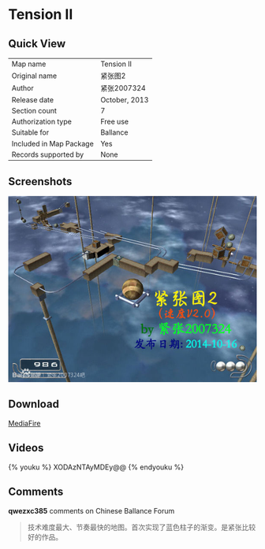 # Tension II

## Quick View

|||
|:---|:---|
|Map name|Tension II|
|Original name|紧张图2|
|Author|紧张2007324|
|Release date|October, 2013|
|Section count|7|
|Authorization type|Free use|
|Suitable for|Ballance|
|Included in Map Package|Yes|
|Records supported by|None|

## Screenshots

![img](../../../assets/customMapIndex/tensionII.jpg)


## Download

[MediaFire](https://www.mediafire.com/download/0vk71gw5elj3780)


## Videos

{% youku %} XODAzNTAyMDEy@@ {% endyouku %}


## Comments

**qwezxc385** comments on Chinese Ballance Forum

> 技术难度最大、节奏最快的地图。首次实现了蓝色柱子的渐变。是紧张比较好的作品。

